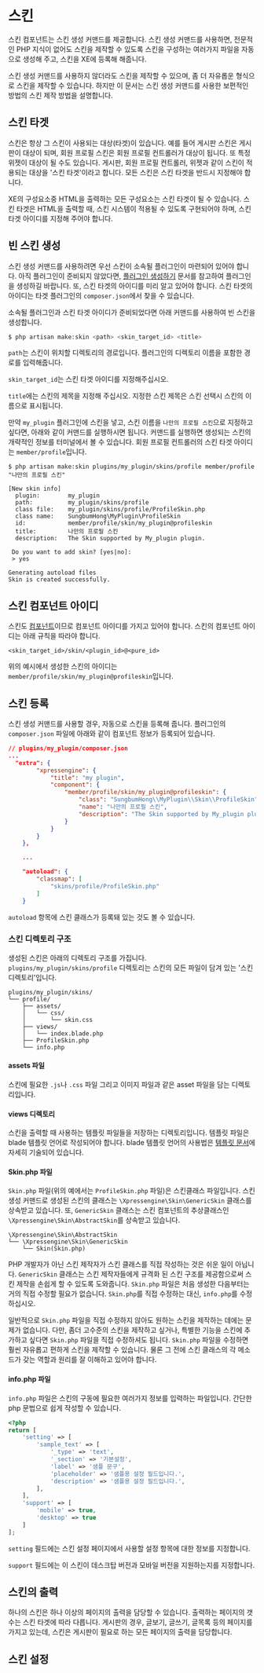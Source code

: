 # 스킨

스킨 컴포넌트는 스킨 생성 커맨드를 제공합니다. 스킨 생성 커맨드를 사용하면, 전문적인 PHP 지식이 없어도 스킨을 제작할 수 있도록 스킨을 구성하는 여러가지 파일을 자동으로 생성해 주고, 스킨을 XE에 등록해 해줍니다.

스킨 생성 커맨드를 사용하지 않더라도 스킨을 제작할 수 있으며, 좀 더 자유롭운 형식으로 스킨을 제작할 수 있습니다. 하지만 이 문서는 스킨 생성 커맨드를 사용한 보편적인 방법의 스킨 제작 방법을 설명합니다.

## 스킨 타겟

스킨은 항상 그 스킨이 사용되는 대상(타겟)이 있습니다. 예를 들어 게시판 스킨은 게시판이 대상이 되며, 회원 프로필 스킨은 회원 프로필 컨트롤러가 대상이 됩니다. 또 특정 위젯이 대상이 될 수도 있습니다. 게시판, 회원 프로필 컨트롤러, 위젯과 같이 스킨이 적용되는 대상을 '스킨 타겟'이라고 합니다. 모든 스킨은 스킨 타겟을 반드시 지정해야 합니다.

XE의 구성요소중 HTML을 출력하는 모든 구성요소는 스킨 타겟이 될 수 있습니다. 스킨 타겟은 HTML을 출력할 때, 스킨 시스템이 적용될 수 있도록 구현되어야 하며, 스킨 타겟 아이디를 지정해 주어야 합니다.

## 빈 스킨 생성

스킨 생성 커맨드를 사용하려면 우선 스킨이 소속될 플러그인이 마련되어 있어야 합니다. 아직 플러그인이 준비되지 않았다면, [플러그인 생성하기](plugin-generation.md) 문서를 참고하여 플러그인을 생성하길 바랍니다. 또, 스킨 타겟의 아이디를 미리 알고 있어야 합니다. 스킨 타겟의 아이디는 타겟 플러그인의 `composer.json`에서 찾을 수 있습니다.

소속될 플러그인과 스킨 타겟 아이디가 준비되었다면 아래 커맨드를 사용하여 빈 스킨을 생성합니다.

```php
$ php artisan make:skin <path> <skin_target_id> <title>
```

`path`는 스킨이 위치할 디렉토리의 경로입니다. 플러그인의 디렉토리 이름을 포함한 경로를 입력해줍니다.

`skin_target_id`는 스킨 타겟 아이디를 지정해주십시오.

`title`에는 스킨의 제목을 지정해 주십시오. 지정한 스킨 제목은 스킨 선택시 스킨의 이름으로 표시됩니다.

만약 `my_plugin` 플러그인에 스킨을 넣고, 스킨 이름을 `나만의 프로필 스킨`으로 지정하고 싶다면, 아래와 같이 커맨드를 실행하시면 됩니다. 커맨드를 실행하면 생성되는 스킨의 개략적인 정보를 터미널에서 볼 수 있습니다. 회원 프로필 컨트롤러의 스킨 타겟 아이디는 `member/profile`입니다.

```
$ php artisan make:skin plugins/my_plugin/skins/profile member/profile "나만의 프로필 스킨"

[New skin info]
  plugin:        my_plugin
  path:          my_plugin/skins/profile
  class file:    my_plugin/skins/profile/ProfileSkin.php
  class name:    SungbumHong\MyPlugin\ProfileSkin
  id:            member/profile/skin/my_plugin@profileskin
  title:         나만의 프로필 스킨
  description:   The Skin supported by My_plugin plugin.

 Do you want to add skin? [yes|no]:
 > yes

Generating autoload files
Skin is created successfully.
```

## 스킨 컴포넌트 아이디

스킨도 [컴포넌트](components.md)이므로 컴포넌트 아이디를 가지고 있어야 합니다. 스킨의 컴포넌트 아이디는 아래 규칙을 따라야 합니다.

```
<skin_target_id>/skin/<plugin_id>@<pure_id>
```

위의 예시에서 생성한 스킨의 아이디는 `member/profile/skin/my_plugin@profileskin`입니다.

## 스킨 등록

스킨 생성 커맨드를 사용할 경우, 자동으로 스킨을 등록해 줍니다. 플러그인의 `composer.json` 파일에 아래와 같이 컴포넌트 정보가 등록되어 있습니다.

```json
// plugins/my_plugin/composer.json
...
  "extra": {
        "xpressengine": {
            "title": "my plugin",
            "component": {
                "member/profile/skin/my_plugin@profileskin": {
                    "class": "SungbumHong\\MyPlugin\\Skin\\ProfileSkin",
                    "name": "나만의 프로필 스킨",
                    "description": "The Skin supported by My_plugin plugin."
                }
            }
        }
    },

    ...

    "autoload": {
        "classmap": [
            "skins/profile/ProfileSkin.php"
        ]
    }

```

`autoload` 항목에 스킨 클래스가 등록돼 있는 것도 볼 수 있습니다.


### 스킨 디렉토리 구조

생성된 스킨은 아래의 디렉토리 구조를 가집니다. `plugins/my_plugin/skins/profile` 디렉토리는 스킨의 모든 파일이 담겨 있는 '스킨 디렉토리'입니다. 

```
plugins/my_plugin/skins/
└── profile/
    ├── assets/
    │   └── css/
    │       └── skin.css
    ├── views/
    │   └── index.blade.php
    ├── ProfileSkin.php
    └── info.php
```


#### assets 파일

스킨에 필요한 `.js`나 `.css` 파일 그리고 이미지 파일과 같은 asset 파일을 담는 디렉토리입니다.

#### views 디렉토리

스킨을 출력할 때 사용하는 템플릿 파일들을 저장하는 디렉토리입니다. 템플릿 파일은 blade 템플릿 언어로 작성되어야 합니다. blade 템플릿 언어의 사용법은 [템플릿 문서](blade.md)에 자세히 기술되어 있습니다.


#### Skin.php 파일

`Skin.php` 파일(위의 예에서는 `ProfileSkin.php` 파일)은 스킨클래스 파일입니다. 스킨 생성 커맨드로 생성된 스킨의 클래스는 `\Xpressengine\Skin\GenericSkin` 클래스를 상속받고 있습니다. 또, `GenericSkin` 클래스는 스킨 컴포넌트의 추상클래스인 `\Xpressengine\Skin\AbstractSkin`를 상속받고 있습니다.

```
\Xpressengine\Skin\AbstractSkin
└── \Xpressengine\Skin\GenericSkin
    └── Skin(Skin.php)
```

PHP 개발자가 아닌 스킨 제작자가 스킨 클래스를 직접 작성하는 것은 쉬운 일이 아닙니다.  `GenericSkin` 클래스는 스킨 제작자들에게 규격화 된 스킨 구조를 제공함으로써 스킨 제작을 손쉽게 할 수 있도록 도와줍니다. `Skin.php` 파일은 처음 생성한 다음부터는 거의 직접 수정할 필요가 없습니다. `Skin.php`를 직접 수정하는 대신, `info.php`를 수정하십시오.

일반적으로 `Skin.php` 파일을 직접 수정하지 않아도 원하는 스킨을 제작하는 데에는 문제가 없습니다. 다만, 좀더 고수준의 스킨을 제작하고 싶거나, 특별한 기능을 스킨에 추가하고 싶다면 `Skin.php` 파일을 직접 수정하셔도 됩니다. `Skin.php` 파일을 수정하면 훨씬 자유롭고 편하게 스킨을 제작할 수 있습니다. 물론 그 전에 스킨 클래스의 각 메소드가 갖는 역할과 원리를 잘 이해하고 있어야 합니다.

#### info.php 파일

`info.php` 파일은 스킨의 구동에 필요한 여러가지 정보를 입력하는 파일입니다. 간단한 php 문법으로 쉽게 작성할 수 있습니다.

```php
<?php
return [
    'setting' => [
        'sample_text' => [
            '_type' => 'text',
            '_section' => '기본설정',
            'label' => '샘플 문구',
            'placeholder' => '샘플용 설정 필드입니다.',
            'description' => '샘플용 설정 필드입니다.',
        ],
    ],
    'support' => [
        'mobile' => true,
        'desktop' => true
    ]
];
```

`setting` 필드에는 스킨 설정 페이지에서 사용할 설정 항목에 대한 정보를 지정합니다.

`support` 필드에는 이 스킨이 데스크탑 버전과 모바일 버전을 지원하는지를 지정합니다.



## 스킨의 출력

하나의 스킨은 하나 이상의 페이지의 출력을 담당할 수 있습니다. 출력하는 페이지의 갯수는 스킨 타겟에 따라 다릅니다. 게시판의 경우, 글보기, 글쓰기, 글목록 등의 페이지를 가지고 있는데, 스킨은 게시판이 필요로 하는 모든 페이지의 출력을 담당합니다.


## 스킨 설정


